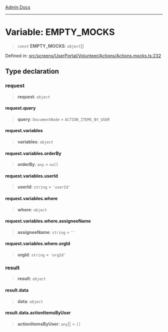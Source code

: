 [Admin Docs](/)

***

# Variable: EMPTY\_MOCKS

> `const` **EMPTY\_MOCKS**: `object`[]

Defined in: [src/screens/UserPortal/Volunteer/Actions/Actions.mocks.ts:232](https://github.com/gautam-divyanshu/talawa-admin/blob/10f2081e01fc4f6c0767e35f8c4ed3f09fb1baac/src/screens/UserPortal/Volunteer/Actions/Actions.mocks.ts#L232)

## Type declaration

### request

> **request**: `object`

#### request.query

> **query**: `DocumentNode` = `ACTION_ITEMS_BY_USER`

#### request.variables

> **variables**: `object`

#### request.variables.orderBy

> **orderBy**: `any` = `null`

#### request.variables.userId

> **userId**: `string` = `'userId'`

#### request.variables.where

> **where**: `object`

#### request.variables.where.assigneeName

> **assigneeName**: `string` = `''`

#### request.variables.where.orgId

> **orgId**: `string` = `'orgId'`

### result

> **result**: `object`

#### result.data

> **data**: `object`

#### result.data.actionItemsByUser

> **actionItemsByUser**: `any`[] = `[]`
